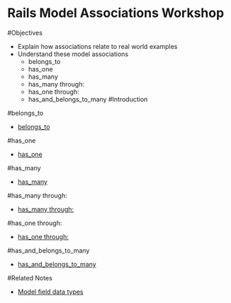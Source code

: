 Rails Model Associations Workshop
===============

#Objectives
* Explain how associations relate to real world examples
* Understand these model associations
	* belongs_to
	* has_one
	* has_many
	* has_many   through:
	* has_one   through:
	* has_and_belongs_to_many
#Introduction

#belongs_to

* [belongs_to](http://guides.rubyonrails.org/association_basics.html#the-belongs-to-association)


#has_one

* [has_one](http://guides.rubyonrails.org/association_basics.html#the-has-one-association)


#has_many

* [has_many](http://guides.rubyonrails.org/association_basics.html#the-has-many-association)

#has_many through:

* [has_many through:](http://guides.rubyonrails.org/association_basics.html#the-has-many-through-association)


#has_one through:

* [has_one through:](http://guides.rubyonrails.org/association_basics.html#the-has-one-through-association)


#has_and_belongs_to_many

* [has_and_belongs_to_many](http://guides.rubyonrails.org/association_basics.html#has-and-belongs-to-many-association-reference)


#Related Notes

* [Model field data types](http://api.rubyonrails.org/classes/ActiveRecord/ConnectionAdapters/TableDefinition.html#method-i-column)



